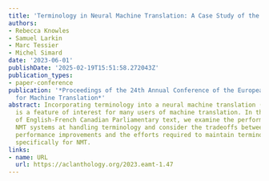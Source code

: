 ```yaml
---
title: 'Terminology in Neural Machine Translation: A Case Study of the Canadian Hansard'
authors:
- Rebecca Knowles
- Samuel Larkin
- Marc Tessier
- Michel Simard
date: '2023-06-01'
publishDate: '2025-02-19T15:51:58.272043Z'
publication_types:
- paper-conference
publication: '*Proceedings of the 24th Annual Conference of the European Association
  for Machine Translation*'
abstract: Incorporating terminology into a neural machine translation (NMT) system
  is a feature of interest for many users of machine translation. In this case study
  of English-French Canadian Parliamentary text, we examine the performance of standard
  NMT systems at handling terminology and consider the tradeoffs between potential
  performance improvements and the efforts required to maintain terminological resources
  specifically for NMT.
links:
- name: URL
  url: https://aclanthology.org/2023.eamt-1.47
---
```

